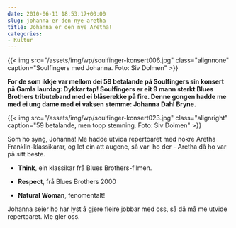 ```yaml
---
date: 2010-06-11 18:53:17+00:00
slug: johanna-er-den-nye-aretha
title: Johanna er den nye Aretha!
categories:
- Kultur
---
```

{{< img src="/assets/img/wp/soulfinger-konsert006.jpg" class="alignnone" caption="Soulfingers med Johanna. Foto: Siv Dolmen" >}}

**For de som ikkje var mellom dei 59 betalande på Soulfingers sin konsert på Gamla laurdag: Dykkar tap! Soulfingers er eit 9 mann sterkt Blues Brothers tributeband med ei blåserekke på fire. Denne gongen hadde me med ei ung dame med ei vaksen stemme: Johanna Dahl Bryne.**

<!--more-->

{{< img src="/assets/img/wp/soulfinger-konsert023.jpg" class="alignright" caption="59 betalande, men topp stemning. Foto: Siv Dolmen" >}}

Som ho syng, Johanna! Me hadde utvida repertoaret med nokre Aretha Franklin-klassikarar, og let ein att augene, så var  ho der - Aretha då ho var på sitt beste.



	
  * **Think**, ein klassikar frå Blues Brothers-filmen.

	
  * **Respect**, frå Blues Brothers 2000

	
  * **Natural Woman**, fenomentalt!


Johanna seier ho har lyst å gjere fleire jobbar med oss, så då må me utvide repertoaret. Me gler oss.
